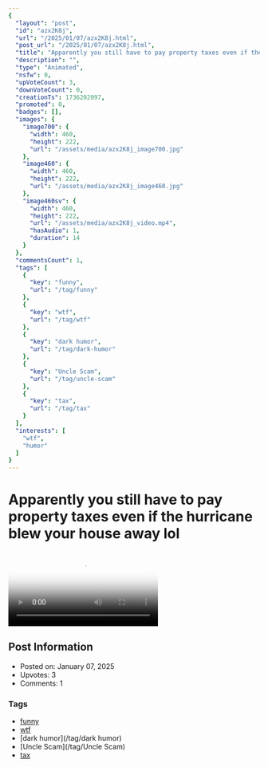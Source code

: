 ```yaml
---
{
  "layout": "post",
  "id": "azx2K8j",
  "url": "/2025/01/07/azx2K8j.html",
  "post_url": "/2025/01/07/azx2K8j.html",
  "title": "Apparently you still have to pay property taxes even if the hurricane blew your house away lol",
  "description": "",
  "type": "Animated",
  "nsfw": 0,
  "upVoteCount": 3,
  "downVoteCount": 0,
  "creationTs": 1736202097,
  "promoted": 0,
  "badges": [],
  "images": {
    "image700": {
      "width": 460,
      "height": 222,
      "url": "/assets/media/azx2K8j_image700.jpg"
    },
    "image460": {
      "width": 460,
      "height": 222,
      "url": "/assets/media/azx2K8j_image460.jpg"
    },
    "image460sv": {
      "width": 460,
      "height": 222,
      "url": "/assets/media/azx2K8j_video.mp4",
      "hasAudio": 1,
      "duration": 14
    }
  },
  "commentsCount": 1,
  "tags": [
    {
      "key": "funny",
      "url": "/tag/funny"
    },
    {
      "key": "wtf",
      "url": "/tag/wtf"
    },
    {
      "key": "dark humor",
      "url": "/tag/dark-humor"
    },
    {
      "key": "Uncle Scam",
      "url": "/tag/uncle-scam"
    },
    {
      "key": "tax",
      "url": "/tag/tax"
    }
  ],
  "interests": [
    "wtf",
    "humor"
  ]
}
---
```


# Apparently you still have to pay property taxes even if the hurricane blew your house away lol

<video controls playsinline loop poster="/assets/media/azx2K8j_image460.jpg">
  <source src="/assets/media/azx2K8j_video.mp4" type="video/mp4">
  Your browser does not support the video tag.
</video>

## Post Information

- Posted on: January 07, 2025
- Upvotes: 3
- Comments: 1

### Tags

- [funny](/tag/funny)
- [wtf](/tag/wtf)
- [dark humor](/tag/dark humor)
- [Uncle Scam](/tag/Uncle Scam)
- [tax](/tag/tax)
